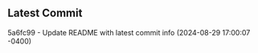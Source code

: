
## Latest Commit
5a6fc99 - Update README with latest commit info (2024-08-29 17:00:07 -0400) <Yunxi-Zhou>
